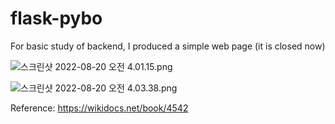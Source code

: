# flask-pybo

For basic study of backend, I produced a simple web page (it is closed now) 

![스크린샷 2022-08-20 오전 4.01.15.png](https://s3-us-west-2.amazonaws.com/secure.notion-static.com/98f22432-234e-48d8-ab05-402324931a6c/%E1%84%89%E1%85%B3%E1%84%8F%E1%85%B3%E1%84%85%E1%85%B5%E1%86%AB%E1%84%89%E1%85%A3%E1%86%BA_2022-08-20_%E1%84%8B%E1%85%A9%E1%84%8C%E1%85%A5%E1%86%AB_4.01.15.png)

![스크린샷 2022-08-20 오전 4.03.38.png](https://s3-us-west-2.amazonaws.com/secure.notion-static.com/5c45a55b-6072-4953-9073-7378ce017eff/%E1%84%89%E1%85%B3%E1%84%8F%E1%85%B3%E1%84%85%E1%85%B5%E1%86%AB%E1%84%89%E1%85%A3%E1%86%BA_2022-08-20_%E1%84%8B%E1%85%A9%E1%84%8C%E1%85%A5%E1%86%AB_4.03.38.png)

Reference: https://wikidocs.net/book/4542
